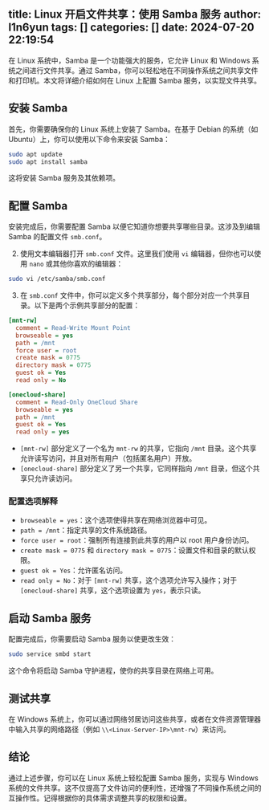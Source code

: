 title: Linux 开启文件共享：使用 Samba 服务
author: l1n6yun
tags: []
categories: []
date: 2024-07-20 22:19:54
---
在 Linux 系统中，Samba 是一个功能强大的服务，它允许 Linux 和 Windows 系统之间进行文件共享。通过 Samba，你可以轻松地在不同操作系统之间共享文件和打印机。本文将详细介绍如何在 Linux 上配置 Samba 服务，以实现文件共享。

## 安装 Samba

首先，你需要确保你的 Linux 系统上安装了 Samba。在基于 Debian 的系统（如 Ubuntu）上，你可以使用以下命令来安装 Samba：

```bash
sudo apt update
sudo apt install samba
```

这将安装 Samba 服务及其依赖项。

## 配置 Samba

安装完成后，你需要配置 Samba 以便它知道你想要共享哪些目录。这涉及到编辑 Samba 的配置文件 `smb.conf`。

2.  使用文本编辑器打开 `smb.conf` 文件。这里我们使用 `vi` 编辑器，但你也可以使用 `nano` 或其他你喜欢的编辑器：

```bash
sudo vi /etc/samba/smb.conf
```

3.  在 `smb.conf` 文件中，你可以定义多个共享部分，每个部分对应一个共享目录。以下是两个示例共享部分的配置：

```ini
[mnt-rw]
  comment = Read-Write Mount Point
  browseable = yes
  path = /mnt
  force user = root
  create mask = 0775
  directory mask = 0775
  guest ok = Yes
  read only = No

[onecloud-share]
  comment = Read-Only OneCloud Share
  browseable = yes
  path = /mnt
  guest ok = Yes
  read only = yes
```

-   `[mnt-rw]` 部分定义了一个名为 `mnt-rw` 的共享，它指向 `/mnt` 目录。这个共享允许读写访问，并且对所有用户（包括匿名用户）开放。
-   `[onecloud-share]` 部分定义了另一个共享，它同样指向 `/mnt` 目录，但这个共享只允许读访问。

### 配置选项解释

-   `browseable = yes`：这个选项使得共享在网络浏览器中可见。
-   `path = /mnt`：指定共享的文件系统路径。
-   `force user = root`：强制所有连接到此共享的用户以 root 用户身份访问。
-   `create mask = 0775` 和 `directory mask = 0775`：设置文件和目录的默认权限。
-   `guest ok = Yes`：允许匿名访问。
-   `read only = No`：对于 `[mnt-rw]` 共享，这个选项允许写入操作；对于 `[onecloud-share]` 共享，这个选项设置为 `yes`，表示只读。

## 启动 Samba 服务

配置完成后，你需要启动 Samba 服务以使更改生效：

```bash
sudo service smbd start
```

这个命令将启动 Samba 守护进程，使你的共享目录在网络上可用。

## 测试共享

在 Windows 系统上，你可以通过网络邻居访问这些共享，或者在文件资源管理器中输入共享的网络路径（例如 `\\<Linux-Server-IP>\mnt-rw`）来访问。

## 结论

通过上述步骤，你可以在 Linux 系统上轻松配置 Samba 服务，实现与 Windows 系统的文件共享。这不仅提高了文件访问的便利性，还增强了不同操作系统之间的互操作性。记得根据你的具体需求调整共享的权限和设置。